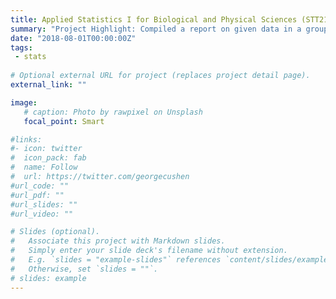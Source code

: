 ```yaml
---
title: Applied Statistics I for Biological and Physical Sciences (STT212)
summary: "Project Highlight: Compiled a report on given data in a group of three using R for calculations and graphics.</br></br>Content: Introductory level, algebra-based, frequentist statistics course including presenting data with appropriate numerical and graphical summaries, calculating confidence intervals, and conducting hypothesis tests."
date: "2018-08-01T00:00:00Z"
tags:
 - stats
 
# Optional external URL for project (replaces project detail page).
external_link: ""

image:
   # caption: Photo by rawpixel on Unsplash
   focal_point: Smart

#links:
#- icon: twitter
#  icon_pack: fab
#  name: Follow
#  url: https://twitter.com/georgecushen
#url_code: ""
#url_pdf: ""
#url_slides: ""
#url_video: ""

# Slides (optional).
#   Associate this project with Markdown slides.
#   Simply enter your slide deck's filename without extension.
#   E.g. `slides = "example-slides"` references `content/slides/example-slides.md`.
#   Otherwise, set `slides = ""`.
# slides: example
---
```

